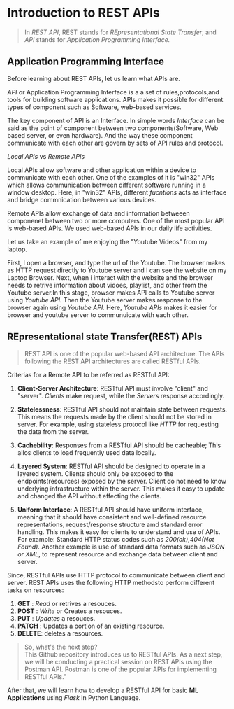 # **Introduction to REST APIs**

>In *REST API*, REST stands for *REpresentational State Transfer*, and *API* stands for *Application Programming Interface.*

## Application Programming Interface

Before learning about REST APIs, let us learn what APIs are.

*API* or Application Programming Interface is a a set of rules,protocols,and tools for building software applications. APIs makes it possible for different types of component such as Software, web-based services. 

The key component of API is an Interface. In simple words *Interface* can be said as the point of component between two components(Software, Web based server, or even hardware). And the way these component communicate with each other are govern by sets of API rules and protocol. 


*Local APIs* vs *Remote APIs*

Local APIs allow software and other application within a device to communicate with each other. One of the examples of it is "win32" APIs which allows communication between different software running in a window desktop. Here, in "win32" APIs, different *fucntions* acts as interface and bridge commnication between various devices. 

Remote APIs allow exchange of data and information betweeen componenet between two or more computers. One of the most popular API is web-based APIs. We used web-based APIs in our daily life activities. 

Let us take an example of me enjoying the "Youtube Videos" from my laptop. 

First, I open a browser, and type the url of the Youtube. The browser makes as HTTP request directly to Youtube server and I can see the website on my Laptop Browser.  Next, when i interact with the website and the browser needs to retrive information about vidoes, playlist, and other from the Youtube server.In this stage, browser makes API calls to Youtube server using *Youtube API.* Then the Youtube server makes response to the browser again using *Youtube API.* Here, *Youtube APIs* makes it easier for browser and youtube server to communuicate with each other. 


## REpresentational state Transfer(REST) APIs 

> REST API is one of the popular web-based API architecture. The APIs following the REST API architectures are  called RESTful APIs. 

Criterias for a Remote API to be referred as RESTful API:

1. **Client-Server Architecture**:  RESTful API must involve "client" and "server". *Clients* make request, while the *Servers* response accordingly. 

2. **Statelessness**: RESTful API should not maintain state between requests.  This means the requests made by the client should not be stored in server. For example, using stateless protocol like *HTTP* for requesting the data from the server. 

3. **Cachebility**: Responses from a RESTful API should be cacheable; This allos clients to load frequently used data locally.

4. **Layered System**: RESTful API should be designed to operate in a layered system. Clients should only be exposed to the endpoints(resources) exposed by the server. Client do not need to know underlying infrastructure within the server. This makes it  easy to update and changed the API without effecting the clients. 

5. **Uniform Interface**: A RESTful API should have uniform interface, meaning that it should have consistent and well-defined resource representations, request/response structure amd standard error handling. This makes it easy for clients to understand and use of APIs. For example: Standard HTTP status codes such as *200(ok),404(Not Found).*  Another example is use of standard data formats such as *JSON or XML*, to represent resource and exchange data between client and server. 

 
 Since, RESTful APIs use HTTP protocol to communicate between client and server. REST APIs uses the following HTTP methodsto perform different tasks on resources: 

 1. **GET** : *Read* or retrives a resouces.
 2. **POST** : *Write* or Creates a resouces.
 3. **PUT** : *Updates* a resouces.
 4. **PATCH** : Updates a portion of an existing resource.
 5. **DELETE**: deletes a resources. 




> So, what's the next step? <br>
This Github repository introduces us to RESTful APIs. As a next step, we will be conducting a practical session on REST APIs using the Postman API. Postman is one of the popular APIs for implementing RESTful APIs."

After that, we will learn how to develop a RESTful API for basic **ML Applications** using *Flask* in Python Language.

